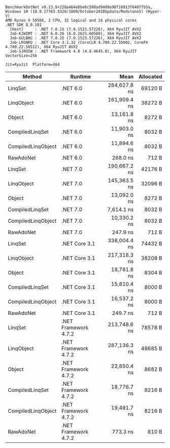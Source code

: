 ```

BenchmarkDotNet v0.13.9+228a464e8be6c580ad9408e98f18813f6407fb5a, Windows 10 (10.0.17763.5328/1809/October2018Update/Redstone5) (Hyper-V)
AMD Ryzen 9 5950X, 2 CPU, 32 logical and 16 physical cores
.NET SDK 8.0.101
  [Host]     : .NET 7.0.15 (7.0.1523.57226), X64 RyuJIT AVX2
  Job-KJWIMT : .NET 6.0.26 (6.0.2623.60508), X64 RyuJIT AVX2
  Job-GULBRG : .NET 7.0.15 (7.0.1523.57226), X64 RyuJIT AVX2
  Job-LRGNRQ : .NET Core 3.1.32 (CoreCLR 4.700.22.55902, CoreFX 4.700.22.56512), X64 RyuJIT AVX2
  Job-SJROSW : .NET Framework 4.8 (4.8.4645.0), X64 RyuJIT VectorSize=256

Jit=RyuJit  Platform=X64  

```
| Method             | Runtime              | Mean         | Allocated |
|------------------- |--------------------- |-------------:|----------:|
| LinqSet            | .NET 6.0             | 284,627.8 ns |   69120 B |
| LinqObject         | .NET 6.0             | 161,909.4 ns |   38272 B |
| Object             | .NET 6.0             |  13,161.8 ns |    8272 B |
| CompiledLinqSet    | .NET 6.0             |  11,903.0 ns |    8032 B |
| CompiledLinqObject | .NET 6.0             |  11,894.6 ns |    8032 B |
| RawAdoNet          | .NET 6.0             |     268.0 ns |     712 B |
| LinqSet            | .NET 7.0             | 190,667.2 ns |   42176 B |
| LinqObject         | .NET 7.0             | 145,363.5 ns |   32096 B |
| Object             | .NET 7.0             |  13,092.0 ns |    8272 B |
| CompiledLinqSet    | .NET 7.0             |   7,614.1 ns |    8032 B |
| CompiledLinqObject | .NET 7.0             |  10,330.2 ns |    8032 B |
| RawAdoNet          | .NET 7.0             |     247.9 ns |     712 B |
| LinqSet            | .NET Core 3.1        | 338,004.4 ns |   74432 B |
| LinqObject         | .NET Core 3.1        | 217,318.3 ns |   38208 B |
| Object             | .NET Core 3.1        |  18,781.8 ns |    8304 B |
| CompiledLinqSet    | .NET Core 3.1        |  15,810.4 ns |    8000 B |
| CompiledLinqObject | .NET Core 3.1        |  16,537.2 ns |    8000 B |
| RawAdoNet          | .NET Core 3.1        |     249.7 ns |     712 B |
| LinqSet            | .NET Framework 4.7.2 | 213,748.6 ns |   78578 B |
| LinqObject         | .NET Framework 4.7.2 | 287,136.3 ns |   48685 B |
| Object             | .NET Framework 4.7.2 |  22,850.4 ns |    8682 B |
| CompiledLinqSet    | .NET Framework 4.7.2 |  18,776.7 ns |    8216 B |
| CompiledLinqObject | .NET Framework 4.7.2 |  19,491.7 ns |    8216 B |
| RawAdoNet          | .NET Framework 4.7.2 |     773.3 ns |     810 B |
